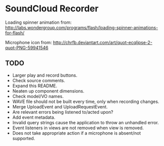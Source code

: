 SoundCloud Recorder
===================

Loading spinner animation from:
http://labs.wondergroup.com/programs/flash/loading-spinner-animations-for-flash/

Microphone icon from:
http://chrfb.deviantart.com/art/quot-ecqlipse-2-quot-PNG-59941546

TODO
----

- Larger play and record buttons.
- Check source comments.
- Expand this README.
- Neaten up component dimensions.
- Check model/VO names.
- WAVE file should not be built every time, only when recording changes.
- Merge UploadEvent and UploadRequestEvent.
- Are relevant errors being listened to/acted upon?
- Add event metadata.
- Invalid query strings cause the application to throw an unhandled error.
- Event listeners in views are not removed when view is removed.
- Does not take appropriate action if a microphone is absent/not supported.
